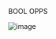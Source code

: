 BOOL OPPS

![image](https://github.com/simofleanta/C_sharp_2024/assets/47668423/dff7065b-00da-43af-9bd8-ab8965a98e8a)
